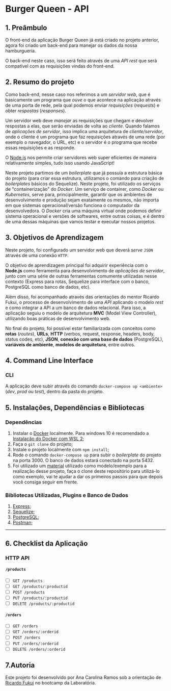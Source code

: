 # Burger Queen - API

## 1. Preâmbulo

O front-end da aplicação Burger Queen já está criado no projeto anterior, agora foi criado um back-end para manejar os dados da nossa hamburgueria.

O back-end neste caso, isso será feito através de uma _API rest_ que será compatível com as requisições vindas do front-end.

## 2. Resumo do projeto

Como back-end, nesse caso nos referimos a um _servidor web_, que é basicamente um programa que _ouve_ o que acontece na aplicação através de uma porta de rede, pela qual podemos enviar _requisições_ (_requests_) e obter _respostas_ (_responses_).

Um servidor web deve _manejar_ as requisições que chegam e devolver respostas a elas, que serão enviadas de volta ao _cliente_. Quando falamos de _aplicações de servidor_, isso implica uma arquitetura de _cliente/servidor_, onde o cliente é um programa que faz requisições através de uma rede (por exemplo o navegador, o URL, etc) e o servidor é o programa que recebe essas requisições e as responde.

O [Node.js](https://nodejs.org/) nos permite criar servidores web super eficientes de maneira relativamente simples, tudo isso usando JavaScript!

Neste projeto partimos de um _boilerplate_ que já possuía a estrutura básica do projeto (para criar essa estrutura, utilizamos o comando para criação de _boilerplates_ básicos do Sequelize).
Neste projeto, foi utilizado os serviços de "containerização" do _Docker_. Um serviço de container, como _Docker_ ou _Kubernetes_, serve para, principalmente, garantir que os ambientes de desenvolvimento e produção sejam exatamente os mesmos, não importa em que sistemas operacional/versão funciona o computador da desenvolvedora. O _Docker_ cria uma máquina virtual onde podemos definir sistema operacional e versões de softwares, entre outras coisas, e é dentro de uma dessas máquinas que vamos testar e executar nossos projetos.

## 3. Objetivos de Aprendizagem

Neste projeto, foi configurado um servidor web que deverá _serve_ `JSON` através de uma conexão `HTTP`.

O objetivo de aprendizagem principal foi adquirir experiência com o **Node.js** como ferramenta para desenvolvimento de _aplicações de servidor_, junto com uma série de outras ferramentas comumente utilizadas nesse contexto (Express para rotas, Sequelize para interface com o banco, PostgreSQL como banco de dados, etc).

Além disso, foi acompanhado através das orientações do mentor Ricardo Fukui, o processo de desenvolvimento de uma _API_ aplicando o modelo _rest_ e como integrar a API a um banco de dados relacional. Para isso, a aplicação seguiu o modelo de arquitetura **MVC** (Model View Controller), utilizando boas práticas de desenvolvimento web.

No final do projeto, foi possível estar familiarizada com conceitos como **rotas** (_routes_), **URLs**, **HTTP** (verbos, request, response, headers, body, status codes, etc), **JSON**, **conexão com uma base de dados** (PostgreSQL), **variáveis de ambiente**, **modelos de arquitetura**, entre outros.


## 4. Command Line Interface

### CLI

A aplicação deve subir através do comando `docker-compose up <ambiente>` (_dev_, _prod_ ou _test_), dentro da pasta do projeto.


## 5. Instalações, Dependências e Bibliotecas

### Dependências

1. Instalar o [Docker](https://www.docker.com/) localmente. Para windows 10 é recomendado a [Instalação do Docker com WSL 2](https://docs.docker.com/docker-for-windows/wsl/);
2. Faça o `git clone` do projeto;
3. Instale o projeto localmente com `npm install`;
4. Rode o comando `docker-compose up` para subir o _boilerplate_ do projeto na porta 3000. O banco de dados estará conectado na porta 5432.
5. Foi utilizado um [material](https://github.com/rfukui/do-excel-ao-sistema-complexo) utilizado como modelo/exemplo para a realização desse projeto, faça o clone deste repositório para utilizá-lo como exemplo, vai te ajudar a dar os primeiros passos para que depois você consiga seguir em frente.

### Bibliotecas Utilizadas, Plugins e Banco de Dados

1. [Express](https://expressjs.com/);
2. [Sequelize](https://sequelize.org);
3. [PostgreSQL](https://www.postgresql.org/docs/);
4. [Postman](https://www.getpostman.com);

***

## 6. Checklist da Aplicação

### HTTP API

#### `/products`

* [ ] `GET /products`
* [ ] `GET /products/:productid`
* [ ] `POST /products`
* [ ] `PUT /products/:productid`
* [ ] `DELETE /products/:productid`

#### `/orders`

* [ ] `GET /orders`
* [ ] `GET /orders/:orderid`
* [ ] `POST /orders`
* [ ] `PUT /orders/:orderid`
* [ ] `DELETE /orders/:orderid`

## 7.Autoria

Este projeto foi desenvolvido por Ana Carolina Ramos sob a orientação de [Ricardo Fukui](https://github.com/rfukui) no bootcamp da Laboratória.

